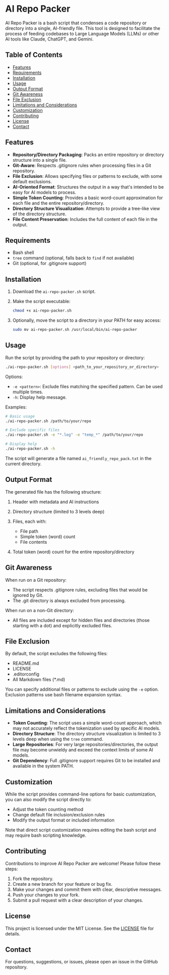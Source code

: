# AI Repo Packer

AI Repo Packer is a bash script that condenses a code repository or directory into a single, AI-friendly file. This tool is designed to facilitate the process of feeding codebases to Large Language Models (LLMs) or other AI tools like Claude, ChatGPT, and Gemini.

## Table of Contents

- [Features](#features)
- [Requirements](#requirements)
- [Installation](#installation)
- [Usage](#usage)
- [Output Format](#output-format)
- [Git Awareness](#git-awareness)
- [File Exclusion](#file-exclusion)
- [Limitations and Considerations](#limitations-and-considerations)
- [Customization](#customization)
- [Contributing](#contributing)
- [License](#license)
- [Contact](#contact)

## Features

- **Repository/Directory Packaging**: Packs an entire repository or directory structure into a single file.
- **Git-Aware**: Respects .gitignore rules when processing files in a Git repository.
- **File Exclusion**: Allows specifying files or patterns to exclude, with some default exclusions.
- **AI-Oriented Format**: Structures the output in a way that's intended to be easy for AI models to process.
- **Simple Token Counting**: Provides a basic word-count approximation for each file and the entire repository/directory.
- **Directory Structure Visualization**: Attempts to provide a tree-like view of the directory structure.
- **File Content Preservation**: Includes the full content of each file in the output.

## Requirements

- Bash shell
- `tree` command (optional, falls back to `find` if not available)
- Git (optional, for .gitignore support)

## Installation

1. Download the `ai-repo-packer.sh` script.
2. Make the script executable:

   ```bash
   chmod +x ai-repo-packer.sh
   ```

3. Optionally, move the script to a directory in your PATH for easy access:

   ```bash
   sudo mv ai-repo-packer.sh /usr/local/bin/ai-repo-packer
   ```

## Usage

Run the script by providing the path to your repository or directory:

```bash
./ai-repo-packer.sh [options] <path_to_your_repository_or_directory>
```

Options:

- `-e <pattern>`: Exclude files matching the specified pattern. Can be used multiple times.
- `-h`: Display help message.

Examples:
```bash
# Basic usage
./ai-repo-packer.sh /path/to/your/repo

# Exclude specific files
./ai-repo-packer.sh -e "*.log" -e "temp_*" /path/to/your/repo

# Display help
./ai-repo-packer.sh -h
```

The script will generate a file named `ai_friendly_repo_pack.txt` in the current directory.

## Output Format

The generated file has the following structure:

1. Header with metadata and AI instructions
2. Directory structure (limited to 3 levels deep)
3. Files, each with:

   - File path
   - Simple token (word) count
   - File contents

4. Total token (word) count for the entire repository/directory

## Git Awareness

When run on a Git repository:

- The script respects .gitignore rules, excluding files that would be ignored by Git.
- The .git directory is always excluded from processing.

When run on a non-Git directory:

- All files are included except for hidden files and directories (those starting with a dot) and explicitly excluded files.

## File Exclusion

By default, the script excludes the following files:

- README.md
- LICENSE
- .editorconfig
- All Markdown files (*.md)

You can specify additional files or patterns to exclude using the `-e` option. Exclusion patterns use bash filename expansion syntax.

## Limitations and Considerations

- **Token Counting**: The script uses a simple word-count approach, which may not accurately reflect the tokenization used by specific AI models.
- **Directory Structure**: The directory structure visualization is limited to 3 levels deep when using the `tree` command.
- **Large Repositories**: For very large repositories/directories, the output file may become unwieldy and exceed the context limits of some AI models.
- **Git Dependency**: Full .gitignore support requires Git to be installed and available in the system PATH.

## Customization

While the script provides command-line options for basic customization, you can also modify the script directly to:

- Adjust the token counting method
- Change default file inclusion/exclusion rules
- Modify the output format or included information

Note that direct script customization requires editing the bash script and may require bash scripting knowledge.

## Contributing

Contributions to improve AI Repo Packer are welcome! Please follow these steps:

1. Fork the repository.
2. Create a new branch for your feature or bug fix.
3. Make your changes and commit them with clear, descriptive messages.
4. Push your changes to your fork.
5. Submit a pull request with a clear description of your changes.

## License

This project is licensed under the MIT License. See the [LICENSE](LICENSE) file for details.

## Contact

For questions, suggestions, or issues, please open an issue in the GitHub repository.
